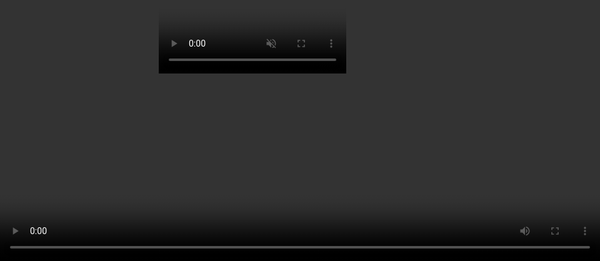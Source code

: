 ```yaml
---
layout: post
title: Bringing VR to the Web
description: What it means to do VR on the Web
image: https://i.imgur.com/1CuaofJ.jpg
scripts: [
	'scripts/post-to-slides.js',
	'scripts/slide-utils.js'
]
styles: [
	'scripts/third-party/a-slides.css',
]
---
```


<script>
var captionStyle = 'z-index: 2; text-align: center; background: rgba(0,0,0,0.8); padding: 1em; border-radius: 1em; width: auto; margin: 1em; font-size: 3rem; margin-top: -3em;';
</script>

# {{page.title}}

<!-- Link to trigger conversion script -->
[Convert to Slide Deck](#aslides)

## Abstract

Virtual Reality has tradionally been the domain of the Desktop or Native App. New APIs give a two way benefit allowing
VR content to be delivered quickly through the web platform whilst taking advantage of the many benefits the web offers.

This talk aims to discuss VR as a new platform, in the same way the mobile web was. What lessons can we learn from that era
to avoid dividing the web and how can developers get involved to influence the way WebVR grows.


## VR as a new platform

The current wave of VR has been around for a few years now and has had a wonderous start.

Of the most popular headsets there have been millions of GearVRs sold and Tens of Millions of Cardboard units.

This is only the beginning we will look back on VR today

-- Slide --

As we do on mobile phones in the 80s

-- slide --

Right now there are now 2 Virtual Reality web browsers, for browsing the web inside the headset, Samsung Internet for Gear VR Chrome for Daydream with more coming soon.

There are some new web apis for providing enhanced content for VR headsets

such as enabling the playing of 360 media

-- slide --

and setting the environment.

<script>window.setDynamicSlide(contentSlide([
	{html: `<div class="dark" style="background-color: #576363 !important; background-image: url(images/me-and-dan.jpg);background-size: cover;min-height: 16em;display: flex;justify-content: flex-start;padding: 0.5em;background-position: center right;align-items: stretch;">
<span style="flex-grow: 1;text-align: right; font-size: 4rem; text-shadow: 0 0 1em #576363;">@lady_ada_king</span>
<span style="font-size: 5rem; text-shadow: 0 0 1em #576363;">@samsunginternet</span>
</div>`},
{html: `<div style="background-image: url(images/cellphone.jpg);background-size: cover;min-height: 16em;display: flex;justify-content: flex-end;padding: 0.5em;background-position: center right;">
<small style="color: white; text-align: right;">Michael Douglas in Wall Street (1987)</small>
</div>`},
{video: 'images/space-jam.mp4', captionStyle: captionStyle, caption: 'Samsung Internet for GearVR' },
{video: 'images/360-media.mp4', start: 19, captionStyle: captionStyle, caption: 'window.SamsungChangeSky({ sphere: \'http://site.com/blue-sky.jpg\' })', callback: function () {
	var caption = this.querySelector('.caption');
	setTimeout(function(){caption.textContent = '<video controls src="360video.mp4" type="video/mp4; dimension=360-lr;">'}, 14000);
}},
]));</script>
<blockquote style="padding: 0;">
<h2>Picture of me and dan</h2>
<h2>Old mobile phone</h2>
<h2>Video of Samsung Internet in Browser</h2><video src="images/space-jam.mp4"></video>
<h2>360deg media being handled in the browser</h2><video src="images/360-media.mp4"></video>
</blockquote>

## The state of VR today (WebGL based)

There is a suite of new APIs for enhancing WebGL to access head tracking, and handling the distortion and multiple displays needed for VR headsets.

These are known as the WebVR APIs

Using these one can bring content from 3D to the web

As well as the obvious gaming applications this can be used for shopping, education, sports, health and travel

The web makes it ideal for single use throw away experiences with the aim of going viral or providing a low barrier for entry.

One can take advantage of the web's powerful apis to enhance these experiences

There is a polyfill to allow these apis to be used on iOS and mobile chrome with a google cardboard.

<script>setDynamicSlide({
	setup: function () {
		this.querySelector('video').currentTime=0;
		this.querySelector('video').pause();
		this.querySelector('pre').textContent = 'VRDisplay.requestPresent({ source: myCanvas });';
	},
	action: function *() {
		this.querySelector('video').play();
		yield;

		this.querySelector('pre').textContent = 'VRDisplay.getPose()';
		yield;

	},
	teardown: function () {
		this.querySelector('video').pause();
	}
});</script>
<blockquote style="padding: 0; justify-content: flex-end;">
<video src="images/enter-vr.mp4" style="position:absolute; top: 0; left: 0; width:100%; height: 100%; max-height: none; object-fit: cover;"></video>
<pre style="z-index: 2; text-align: center; background: rgba(0,0,0,0.8);">VRDisplay.requestPresent({ source: myCanvas });</pre>
</blockquote>

# Copresence and Metaverse

> # Remote Copresence on the Web
>
> ## *Copresence: occurrence of two or more things together in the same place and time*

### P2P Via WebRTC

WebRTC is an Api to allow peer to peer messaging between browsers.

WebRTC primarily used for Video Chat now will probably become the primary
method of delivering copresence. Allowing multiple avatars to share the same virtual space.

Explain how it can be used for Copresence with some code

<script>setDynamicSlide({
	setup: function () {
		this.querySelector('video').currentTime=0;
		this.querySelector('video').pause();
		this.querySelector('span').style.display = 'block';
		this.querySelector('pre').style.display = 'none';
	},
	action: function *() {
		this.querySelector('video').play();
		yield;

		this.querySelector('span').style.display = 'none';
		const pre = this.querySelector('pre');
		pre.style.display = 'block';

		pre.textContent = 'var peerConn = new RTCPeerConnection(config);';
		yield;

		pre.textContent = `navigator.mediaDevices.getUserMedia({
	audio: true,
	video: false
})
.then(function(stream) {
	var microphone = audioCtx.createMediaStreamSource(stream);
	var dest = audioCtx.createMediaStreamDestination();
	microphone.connect(dest);
	peerConn.addStream(dest.stream);
})`;
		yield;

		pre.textContent = 'peerConn.createDataChannel();';
		yield;
	},
	teardown: function () {
		this.querySelector('video').pause();
	}
});</script>
<blockquote style="padding: 0; justify-content: flex-end;">
<video src="images/boris-smus-copresence.m4v" style="position:absolute; top: 0; left: 0; width:100%; height: 100%; max-height: none; object-fit: cover;"></video>
<span style="z-index: 2; text-align: center; background: rgba(0,0,0,0.8); padding: 1em; margin: 1em; border-radius: 1em;">WebVR Copresence by Boris Smus</span>
<pre style="z-index: 2; background: rgba(0,0,0,0.8); padding: 1em; margin: 1em; border-radius: 1em;"></pre>
</blockquote>


## How the web platform can enhance VR

The web as a platform has been delivering media content for years now.

There are many reasons Native platforms can be trump the web with regard to quality.

But this is a trade off we make for the many benefits we gain from the web.

-- slide --

The web brings us the ability to reach a large audience across a wide variety of platforms,

We can take advantage of URLs and deep linking

The web also has access to many useful APIs which VR will bring to entirely new relevance.

<script>window.setDynamicSlide(window.elByEl());</script>
> # Why do VR on the web?
>
> > ## *"If visual fidelity was all that mattered we would be watching blu-rays not Netflix"*
> >
> > ### -- Josh Carpenter

## Expectations by being on the web

Even though one may be making something new and amazing, the wow factor for VR will wear off and users have a short attention span.

The lessons we've learnt in engaging uers on the web are still applicable here

Primarily reduce the barrier between the user and content.

Start fast. Each barrier to entry will lose a signifcant portion of your users.

The advantage of the web is that one link click takes you to the content but that advantage is lost easily.

* Avoid interstitials redirecting users to different devices or platforms
* Avoid long loading
* Work on desktop but enhance into VR

Think of showing VR content the same way you would use video content,

* Content is buffered, not loaded all in one go
* Content is visible on the page straight away
* Content quality improves with bandwidth and device power

<script>setDynamicSlide(contentSlide([
	{html: '<h1 style="margin-left: 1em;">The Web Comes with Expectations</h1><div style="justify-content: flex-end; padding: 0;"><img src="images/engagement.png" style="margin: 0; height: 0;" /><h2 style="' + captionStyle + '">Study by Google on Loading time and Engagement</h2></div>'},
	{video: 'images/gun.m4v', caption: 'http://gun.playcanvas.com', style:'position: absolute; top:0; left: 0; width: 100%; height: 100%; z-index: -1; object-fit: cover;', captionStyle: captionStyle},
]));</script>
<blockquote style="justify-content: flex-end; padding: 0;">
<ul>
<li>&lt; 3s Acceptable</li>
<li>&lt; 1s Good</li>
<li>&lt; 0.5s Ideal</li>
</ul>
<video src="images/gun.m4v" muted></video>
</blockquote>

### Service Workers and Cache APIs

There are new APIs for advanced network control known as a Service Worker

*Who here has used Service Workers Before?*

Using the Service worker to cache assets, models etc

Work offline, reduce network usage, handle assets

Here we have a Service worker registered to cache all out intial assets so they work offline and are available quickly.

We can then send messages to the service worker to cache additional content as it is needed, e.g. the assests for the next level

this allows us to get started quickly and pull down additional assets in the background

Cross-origin Service Workers & Foreign Fetch libraries and assets common across VR experiences can be cached and made available quickly for a fast VR browsing experience.

The new Crossorigin Service Workers Foreign fetch will allow reusable VR components such as popular models or libraries to be cached on the client so
have a large chance of not needing to be downloaded again.

<script>setDynamicSlide(elByEl())</script>
> <img src="images/the-pwa-web3.svg" style="background: white;"/>
>
> ```js
// in the service worker
self.addEventListener('install', function(event) {
	caches.open('my-cache')
	.then(cache => cache.addAll([
		'texture.jpg',
		'model.gltf',
		'engine.js'
	]));
});
>
self.addEventListener('fetch', function(event) {
  event.respondWith(
    caches.match(event.request)
	.then(function(response) {
        return response || fetch(event.request);
    });
  );
});
```
>
> > ```js
// in the service worker
self.addEventListener('message', function(event) {
	if (event.data.action === 'CACHE') {
		caches.open('my-cache')
		.then(cache => cache.addAll(event.data.assets));
	}
});
```
> >
> > ```js
// On the client
navigator.serviceWorker.controller.postMessage({
	action: 'CACHE',
	assets: [
		'/level2.gltf',
		'level2-sounds.wav'
	]
})
```

## Works across devices

until there is enough content that people are regularly browsing in a headset

People probably won't have a head set to hand

Need to support cardboard and gearvr as well as htc vive and occulus rift

<blockquote style="background-blend-mode: normal; ;background-image: url(images/devices.jpg);background-size: cover;min-height: 16em;"></blockquote>

## The potential future of VR in the web (Markup CSS3D)

The web isn't just WebGL though we have 25 years of content already available

The web should start providing additional APIs to bring this content into the future

Should the web handle the concept of a persistent avatar to maintain a user across multiple domains or should that be left to the web platform?

Should html be able to mark up 3D models or should it be left up to WebGL?

What about the metaverse?

The idea of the metaverse is that of a persistent shared virtual space

Can this grow out of the web platform?

<script>setDynamicSlide(elByEl());</script>

> # The Future?
>
> ```css
.container {
	overflow-y: scroll;
	perspective: 600px;
	perspective: real3d; /* handle headset perspective?! */
	height: 100vh;
}
.container .hero {
	transform: translateZ(100px);
}
```

## How to get involved in Standards to influence the future of VR

These discussions are happening today!

If anything in this talk has interested you then please get involved.

If you start now you will be able to shape the next medium of the web

I don't know about you guys but I am pretty excited for our VR future.

> # Get involved in standards
>
> ## https://www.w3.org/community/webvr/
>
> ## https://github.com/w3c/webvr
>
> ## @samsunginternet

<script>

	// Fancy Emojis
	window._addScript('https://twemoji.maxcdn.com/2/twemoji.min.js')().then(function () {
		twemoji.parse(document.body, {
			folder: 'svg',
			ext: '.svg'
		});
	});

	// Add links to deep link into slides
	var blockquote = Array.from(document.querySelectorAll('body.post > blockquote'));
	var newSpans = [];
	document.querySelector('a[href="#aslides"]').addEventListener('click', function () {
		newSpans.forEach(function (s) {
			s.removeEventListener('click', onclick);
			s.remove();
		});
		newSpans.splice(0);
	});

	blockquote.forEach(function (el) {
		var span = document.createElement('span');
		newSpans.push(span);
		span.textContent = ' View Slide';
		span.addEventListener('click', function onclick() {
			window.removeHashChangeEventListener();
			newSpans.forEach(function (s) {
				s.removeEventListener('click', onclick);
				s.remove();
			});
			init().then(function () {
				document.querySelector('.a-slides_slide-container').dispatchEvent(new CustomEvent('a-slides_goto-slide', {detail: {slide: el.parentNode}}));
			});
		});
		span.setAttribute('class', 'slide-view-button');
		el.appendChild(span);
	});
</script>